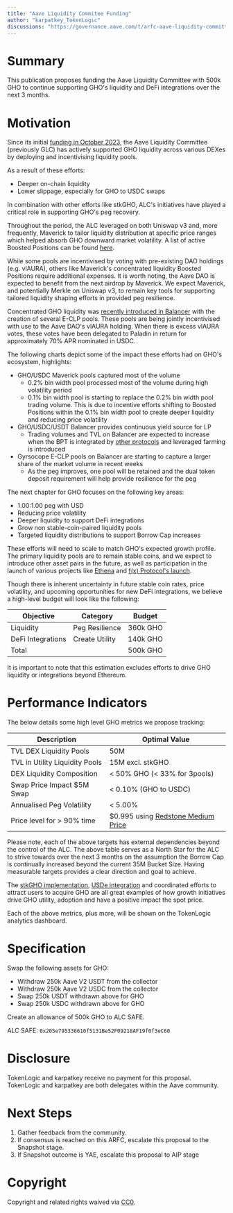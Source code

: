 ```yaml
---
title: "Aave Liquidity Commitee Funding"
author: "karpatkey_TokenLogic"
discussions: "https://governance.aave.com/t/arfc-aave-liquidity-committee-funding/16793"
---
```


# Summary

This publication proposes funding the Aave Liquidity Committee with 500k GHO to continue supporting GHO's liquidity and DeFi integrations over the next 3 months.

# Motivation

Since its initial [funding in October 2023](https://governance-v2.aave.com/governance/proposal/343/), the Aave Liquidity Committee (previously GLC) has actively supported GHO liquidity across various DEXes by deploying and incentivising liquidity pools.

As a result of these efforts:

- Deeper on-chain liquidity
- Lower slippage, especially for GHO to USDC swaps

In combination with other efforts like stkGHO, ALC's initiatives have played a critical role in supporting GHO's peg recovery.

Throughout the period, the ALC leveraged on both Uniswap v3 and, more frequently, Maverick to tailor liquidity distribution at specific price ranges which helped absorb GHO downward market volatility. A list of active Boosted Positions can be found [here](https://app.mav.xyz/boosted-positions?chain=1).

While some pools are incentivised by voting with pre-existing DAO holdings (e.g. vlAURA), others like Maverick's concentrated liquidity Boosted Positions require additional expenses. It is worth noting, the Aave DAO is expected to benefit from the next airdrop by Maverick. We expect Maverick, and potentially Merkle on Uniswap v3, to remain key tools for supporting tailored liquidity shaping efforts in provided peg resilience.

Concentrated GHO liquidity was [recently introduced in Balancer](https://twitter.com/GyroStable/status/1757365157917815001) with the creation of several E-CLP pools. These pools are being jointly incentivised with use to the Aave DAO's vlAURA holding. When there is excess vlAURA votes, these votes have been delegated to Paladin in return for approximately 70% APR nominated in USDC.

The following charts depict some of the impact these efforts had on GHO's ecosystem, highlights:

- GHO/USDC Maverick pools captured most of the volume
  - 0.2% bin width pool processed most of the volume during high volatility period
  - 0.1% bin width pool is starting to replace the 0.2% bin width pool trading volume. This is due to incentive efforts shifting to Boosted Positions within the 0.1% bin width pool to create deeper liquidity and reducing price volatility
- GHO/USDC/USDT Balancer provides continuous yield source for LP
  - Trading volumes and TVL on Balancer are expected to increase when the BPT is integrated by [other protocols](https://twitter.com/Matthew_Graham_/status/1762076544241955070) and leveraged farming is introduced
- Gyrsocope E-CLP pools on Balancer are starting to capture a larger share of the market volume in recent weeks
  - As the peg improves, one pool will be retained and the dual token deposit requirement will help provide resilience for the peg

The next chapter for GHO focuses on the following key areas:

- 1.00:1.00 peg with USD
- Reducing price volatility
- Deeper liquidity to support DeFi integrations
- Grow non stable-coin-paired liquidity pools
- Targeted liquidity distributions to support Borrow Cap increases

These efforts will need to scale to match GHO's expected growth profile. The primary liquidity pools are to remain stable coins, and we expect to introduce other asset pairs in the future, as well as participation in the launch of various projects like [Ethena](https://app.ethena.fi/liquidity) and [f(x) Protocol's launch](https://x.com/protocol_fx/status/1762822716854354015?s=20).

Though there is inherent uncertainty in future stable coin rates, price volatility, and upcoming opportunities for new DeFi integrations, we believe a high-level budget will look like the following:

| Objective         | Category       | Budget   |
| ----------------- | -------------- | -------- |
| Liquidity         | Peg Resilience | 360k GHO |
| DeFi Integrations | Create Utility | 140k GHO |
| Total             |                | 500k GHO |

It is important to note that this estimation excludes efforts to drive GHO liquidity or integrations beyond Ethereum.

# Performance Indicators

The below details some high level GHO metrics we propose tracking:

| Description                    | Optimal Value                                                                      |
| ------------------------------ | ---------------------------------------------------------------------------------- |
| TVL DEX Liquidity Pools        | 50M                                                                                |
| TVL in Utility Liquidity Pools | 15M excl. stkGHO                                                                   |
| DEX Liquidity Composition      | < 50% GHO (< 33% for 3pools)                                                       |
| Swap Price Impact $5M Swap     | < 0.10% (GHO to USDC)                                                              |
| Annualised Peg Volatility      | < 5.00%                                                                            |
| Price level for > 90% time     | $0.995 using [Redstone Medium Price](https://app.redstone.finance/#/app/token/GHO) |

Please note, each of the above targets has external dependencies beyond the control of the ALC. The above table serves as a North Star for the ALC to strive towards over the next 3 months on the assumption the Borrow Cap is continually increased beyond the current 35M Bucket Size. Having measurable targets provides a clear direction and goal to achieve.

The [stkGHO implementation](https://app.aave.com/staking), [USDe integration](https://app.ethena.fi/liquidity) and coordinated efforts to attract users to acquire GHO are all great examples of how growth initiatives drive GHO utility, adoption and have a positive impact the spot price.

Each of the above metrics, plus more, will be shown on the TokenLogic analytics dashboard.

# Specification

Swap the following assets for GHO:

- Withdraw 250k Aave V2 USDT from the collector
- Withdraw 250k Aave V2 USDC from the collector
- Swap 250k USDT withdrawn above for GHO
- Swap 250k USDC withdrawn above for GHO

Create an allowance of 500k GHO to ALC SAFE.

ALC SAFE: `0x205e795336610f5131Be52F09218AF19f0f3eC60`

# Disclosure

TokenLogic and karpatkey receive no payment for this proposal. TokenLogic and karpatkey are both delegates within the Aave community.

# Next Steps

1. Gather feedback from the community.
1. If consensus is reached on this ARFC, escalate this proposal to the Snapshot stage.
1. If Snapshot outcome is YAE, escalate this proposal to AIP stage

# Copyright

Copyright and related rights waived via [CC0](https://creativecommons.org/publicdomain/zero/1.0/).
